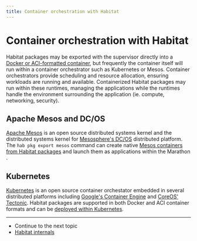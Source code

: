 ```yaml
---
title: Container orchestration with Habitat
---
```


# Container orchestration with Habitat

Habitat packages may be exported with the supervisor directly into a [Docker or ACI-formatted container](/docs/run-packages-export/), but frequently the container itself will run within a container orchestrator such as Kubernetes or Mesos. Container orchestrators provide scheduling and resource allocation, ensuring workloads are running and available. Containerized Habitat packages may run within these runtimes, managing the applications while the runtimes handle the environment surrounding the application (ie. compute, networking, security).

## Apache Mesos and DC/OS

[Apache Mesos](https://mesos.apache.org/) is an open source distributed systems kernel and the distributed systems kernel for [Mesosphere's DC/OS](https://dcos.io) distributed platform. The `hab pkg export mesos` command can create native [Mesos containers from Habitat packages](/docs/container-orchestration-mesos/) and launch them as applications within the Marathon .

## Kubernetes

[Kubernetes](http://kubernetes.io/) is an open source container orchestator embedded in several distributed platforms including [Google's Container Engine](https://cloud.google.com/container-engine/) and [CoreOS' Tectonic](https://tectonic.com/). Habitat packages are supported in both Docker and ACI container formats and can be [deployed within Kubernetes](/docs/container-orchestration-kubernetes/).

<hr>
<ul class="main-content--link-nav">
  <li>Continue to the next topic</li>
  <li><a href="/docs/internals-overview">Habitat internals</a></li>
</ul>
